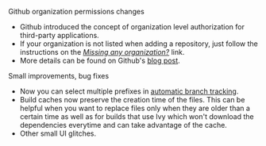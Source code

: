 Github organization permissions changes

* Github introduced the concept of organization level authorization for third-party applications.
* If your organization is not listed when adding a repository, just follow the instructions on the [*Missing any organization?*](https://snap-ci.com/github_repositories/new) link.
* More details can be found on Github's [blog post](https://help.github.com/articles/about-third-party-application-restrictions/).

Small improvements, bug fixes

* Now you can select multiple prefixes in [automatic branch tracking](https://docs.snap-ci.com/working-with-branches/automatic-branch-tracking/).
* Build caches now preserve the creation time of the files. This can be helpful when you want to replace files only when they are older than a certain time as well as for builds that use Ivy which won't download the dependencies everytime and can take advantage of the cache.
* Other small UI glitches.
